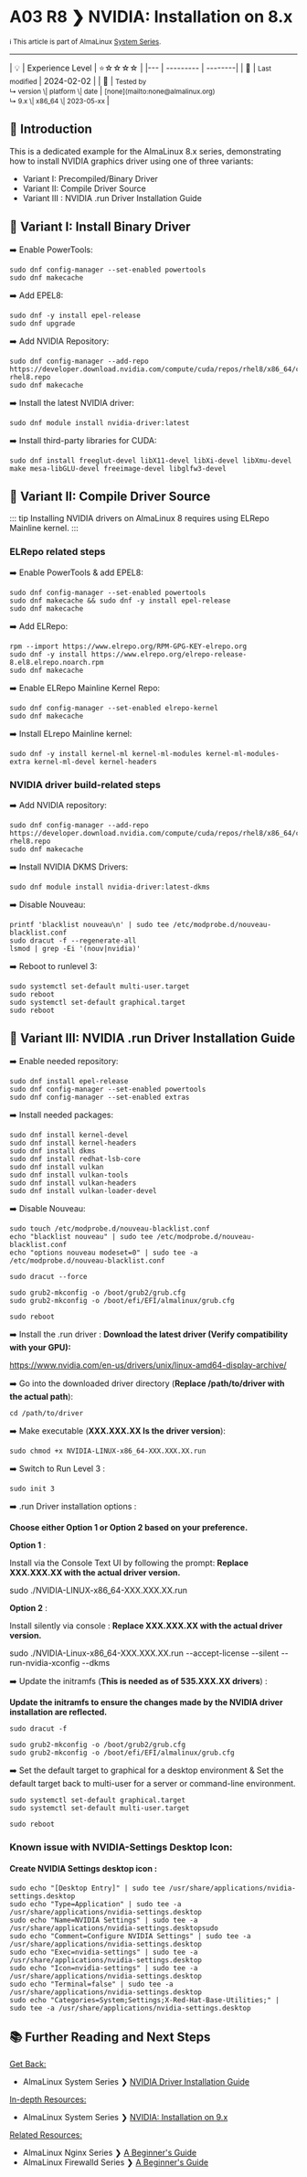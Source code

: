 # A03 R8 ❯ NVIDIA: Installation on 8.x
<small>ℹ️ This article is part of AlmaLinux [System Series](/series/).</small>
<hr>
| 💡 | Experience Level  | ⭐☆☆☆☆ |
|--- | --------- | --------|
| 📆 | <small>Last modified </small>| 2024-02-02 |
| 🔧 | <small>Tested by <br> ↳ version \| platform \| date </small>| <small>[none](mailto:none@almalinux.org) <br>  ↳ 9.x \| x86_64 \| 2023-05-xx </small>|
<br>


## 🌟 Introduction

This is a dedicated example for the AlmaLinux 8.x series, demonstrating how to install NVIDIA graphics driver using one of three variants:

* Variant I: Precompiled/Binary Driver
* Variant II: Compile Driver Source
* Variant III : NVIDIA .run Driver Installation Guide


## 🔖 Variant I: Install Binary Driver


➡️  Enable PowerTools:

```
sudo dnf config-manager --set-enabled powertools
sudo dnf makecache
```

➡️  Add EPEL8:

```
sudo dnf -y install epel-release
sudo dnf upgrade
```

➡️  Add NVIDIA Repository:


```
sudo dnf config-manager --add-repo https://developer.download.nvidia.com/compute/cuda/repos/rhel8/x86_64/cuda-rhel8.repo
sudo dnf makecache
```

➡️  Install the latest NVIDIA driver:

```
sudo dnf module install nvidia-driver:latest
```

➡️  Install third-party libraries for CUDA:

```
sudo dnf install freeglut-devel libX11-devel libXi-devel libXmu-devel make mesa-libGLU-devel freeimage-devel libglfw3-devel
```


## 🔖 Variant II: Compile Driver Source

::: tip
Installing NVIDIA drivers on AlmaLinux 8 requires using ELRepo Mainline kernel.
:::

### ELRepo related steps

➡️ Enable PowerTools & add EPEL8:

```
sudo dnf config-manager --set-enabled powertools
sudo dnf makecache && sudo dnf -y install epel-release
sudo dnf makecache
```

➡️  Add ELRepo:

```
rpm --import https://www.elrepo.org/RPM-GPG-KEY-elrepo.org
sudo dnf -y install https://www.elrepo.org/elrepo-release-8.el8.elrepo.noarch.rpm
sudo dnf makecache
```

➡️  Enable ELRepo Mainline Kernel Repo:

```
sudo dnf config-manager --set-enabled elrepo-kernel
sudo dnf makecache
```

➡️  Install ELrepo Mainline kernel:

```
sudo dnf -y install kernel-ml kernel-ml-modules kernel-ml-modules-extra kernel-ml-devel kernel-headers
```

### NVIDIA driver build-related steps

➡️  Add NVIDIA repository:

```
sudo dnf config-manager --add-repo https://developer.download.nvidia.com/compute/cuda/repos/rhel8/x86_64/cuda-rhel8.repo
sudo dnf makecache
```

➡️  Install NVIDIA DKMS Drivers:

```
sudo dnf module install nvidia-driver:latest-dkms
```

➡️  Disable Nouveau:

```
printf 'blacklist nouveau\n' | sudo tee /etc/modprobe.d/nouveau-blacklist.conf
sudo dracut -f --regenerate-all
lsmod | grep -Ei '(nouv|nvidia)'
```

➡️  Reboot to runlevel 3:

```
sudo systemctl set-default multi-user.target
sudo reboot
sudo systemctl set-default graphical.target
sudo reboot
```
## 🔖 Variant III: NVIDIA .run Driver Installation Guide

➡️   Enable needed repository:

```
sudo dnf install epel-release
sudo dnf config-manager --set-enabled powertools
sudo dnf config-manager --set-enabled extras
```
➡️  Install needed packages:

```
sudo dnf install kernel-devel
sudo dnf install kernel-headers
sudo dnf install dkms
sudo dnf install redhat-lsb-core
sudo dnf install vulkan
sudo dnf install vulkan-tools
sudo dnf install vulkan-headers
sudo dnf install vulkan-loader-devel
```

➡️  Disable Nouveau:

```
sudo touch /etc/modprobe.d/nouveau-blacklist.conf
echo "blacklist nouveau" | sudo tee /etc/modprobe.d/nouveau-blacklist.conf
echo "options nouveau modeset=0" | sudo tee -a /etc/modprobe.d/nouveau-blacklist.conf
```

```
sudo dracut --force
```

```
sudo grub2-mkconfig -o /boot/grub2/grub.cfg
sudo grub2-mkconfig -o /boot/efi/EFI/almalinux/grub.cfg
```

```
sudo reboot
```

➡️  Install the .run driver :
**Download the latest driver (**Verify compatibility with your GPU**):**

https://www.nvidia.com/en-us/drivers/unix/linux-amd64-display-archive/

➡️  Go into the downloaded driver directory (**Replace /path/to/driver with the actual path**):

```
cd /path/to/driver
```

➡️  Make executable (**XXX.XXX.XX Is the driver version**):

```
sudo chmod +x NVIDIA-LINUX-x86_64-XXX.XXX.XX.run
```

➡️  Switch to Run Level 3 :

```
sudo init 3
```

➡️  .run Driver installation options :

**Choose either Option 1 or Option 2 based on your preference.**

**Option 1** :

Install via the Console Text UI by following the prompt:
**Replace XXX.XXX.XX with the actual driver version.**

sudo ./NVIDIA-LINUX-x86_64-XXX.XXX.XX.run

**Option 2** :

Install silently via console :
**Replace XXX.XXX.XX with the actual driver version.**

sudo ./NVIDIA-Linux-x86_64-XXX.XXX.XX.run --accept-license --silent --run-nvidia-xconfig --dkms

➡️  Update the initramfs (**This is needed as of 535.XXX.XX drivers**) :

**Update the initramfs to ensure the changes made by the NVIDIA driver installation are reflected.**

```
sudo dracut -f
```

```
sudo grub2-mkconfig -o /boot/grub2/grub.cfg
sudo grub2-mkconfig -o /boot/efi/EFI/almalinux/grub.cfg
```

➡️  Set the default target to graphical for a desktop environment & Set the default target back to multi-user for a server or command-line environment.

```
sudo systemctl set-default graphical.target
sudo systemctl set-default multi-user.target
```

```
sudo reboot
```

### Known issue with NVIDIA-Settings Desktop Icon:
#### Create NVIDIA Settings desktop icon :

```
sudo echo "[Desktop Entry]" | sudo tee /usr/share/applications/nvidia-settings.desktop
sudo echo "Type=Application" | sudo tee -a /usr/share/applications/nvidia-settings.desktop
sudo echo "Name=NVIDIA Settings" | sudo tee -a /usr/share/applications/nvidia-settings.desktopsudo
sudo echo "Comment=Configure NVIDIA Settings" | sudo tee -a /usr/share/applications/nvidia-settings.desktop
sudo echo "Exec=nvidia-settings" | sudo tee -a /usr/share/applications/nvidia-settings.desktop
sudo echo "Icon=nvidia-settings" | sudo tee -a /usr/share/applications/nvidia-settings.desktop
sudo echo "Terminal=false" | sudo tee -a /usr/share/applications/nvidia-settings.desktop
sudo echo "Categories=System;Settings;X-Red-Hat-Base-Utilities;" | sudo tee -a /usr/share/applications/nvidia-settings.desktop
```

## 📚 Further Reading and Next Steps

<u>Get Back:</u>
- AlmaLinux System Series ❯ [NVIDIA Driver Installation Guide](SystemSeriesA03.md)

<u>In-depth Resources:</u>
- AlmaLinux System Series ❯ [NVIDIA: Installation on 9.x](SystemSeriesA03R9.md)

<u>Related Resources:</u>
- AlmaLinux Nginx Series ❯ [A Beginner's Guide](../nginx/NginxSeriesA01.md)
- AlmaLinux Firewalld Series ❯ [A Beginner's Guide](SystemSeriesA02.md)

